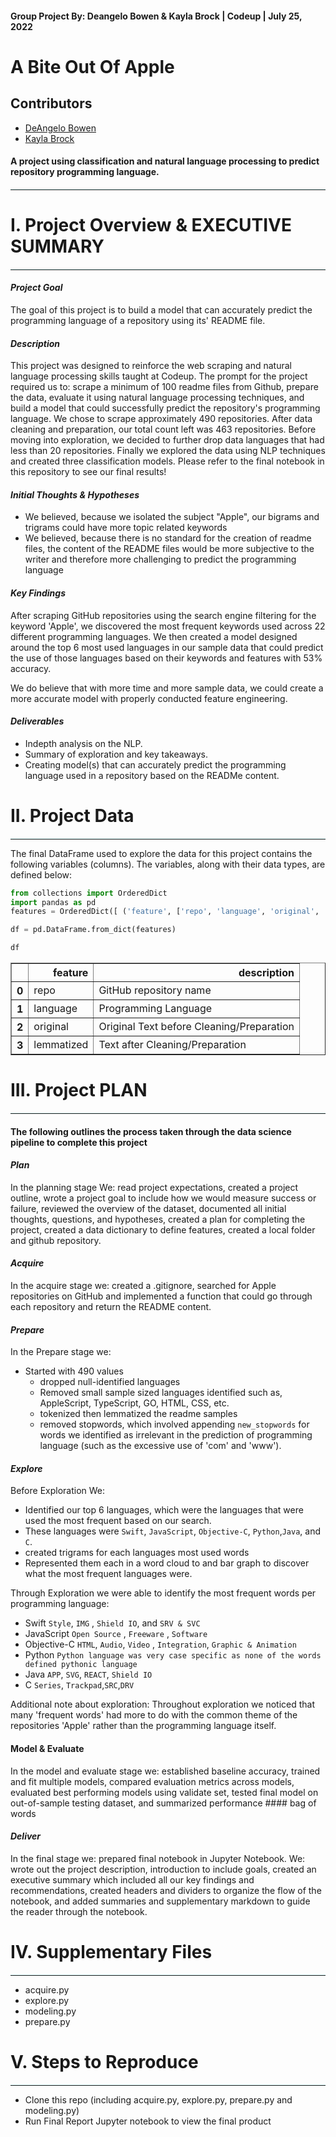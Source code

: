 #### Group Project By: Deangelo Bowen & Kayla Brock | Codeup | July 25, 2022

# A Bite Out Of Apple
## Contributors
- [DeAngelo Bowen](https://github.com/DeangeloBowen1)
- [Kayla Brock](https://github.com/Kayfj41901)
#### A project using classification and natural language processing to predict repository programming language.

<hr style="border-top: 1px groove LightCyan ; margin-top: 1px; margin-bottom: 1px"></hr>

# I. Project Overview & EXECUTIVE SUMMARY

<hr style="border-top: 1px groove LightCyan ; margin-top: 1px; margin-bottom: 1px"></hr>

#### _Project Goal_

The goal of this project is to build a model that can accurately predict the programming language of a repository using its' README file.   

#### _Description_

This project was designed to reinforce the web scraping and natural language processing skills taught at Codeup. The prompt for the project required us to: scrape a minimum of 100 readme files from Github, prepare the data, evaluate it using natural language processing techniques, and build a model that could successfully predict the repository's programming language. We chose to scrape approximately 490 repositories. After data cleaning and preparation, our total count left was 463 repositories. Before moving into exploration, we decided to further drop data languages that had less than 20 repositories. Finally we explored the data using NLP techniques and created three classification models. Please refer to the final notebook in this repository to see our final results! 

#### _Initial Thoughts & Hypotheses_

- We believed, because we isolated the subject "Apple", our bigrams and trigrams could have more topic related keywords
- We believed, because there is no standard for the creation of readme files, the content of the README files would be more subjective to the writer and therefore more challenging to predict the programming language


#### _Key Findings_

After scraping GitHub repositories  using the search engine filtering for the keyword 'Apple', we discovered the most frequent keywords used across 22 different programming languages. We then created a model designed around the top 6 most used languages in our sample data that could predict the use of those languages based on their keywords and features with 53% accuracy. 

We do believe that with more time and more sample data, we could create a more accurate model with properly conducted feature engineering. 

#### _Deliverables_

- Indepth analysis on the NLP. 
- Summary of exploration and key takeaways. 
- Creating model(s) that can accurately predict the programming language used in a repository based on the READMe content.

# II. Project Data

<hr style="border-top: 1px groove LightCyan ; margin-top: 1px; margin-bottom: 1px"></hr>

The final DataFrame used to explore the data for this project contains the following variables (columns). The variables, along with their data types, are defined below: 


```python
from collections import OrderedDict
import pandas as pd
features = OrderedDict([ ('feature', ['repo', 'language', 'original', 'lemmatized']), ('description', ['GitHub repository name', 'Programming Language', 'Original Text before Cleaning/Preparation', 'Text after Cleaning/Preparation'])])                           

df = pd.DataFrame.from_dict(features)
```


```python
df
```




<div>
<style scoped>
    .dataframe tbody tr th:only-of-type {
        vertical-align: middle;
    }

    .dataframe tbody tr th {
        vertical-align: top;
    }

    .dataframe thead th {
        text-align: right;
    }
</style>
<table border="1" class="dataframe">
  <thead>
    <tr style="text-align: right;">
      <th></th>
      <th>feature</th>
      <th>description</th>
    </tr>
  </thead>
  <tbody>
    <tr>
      <th>0</th>
      <td>repo</td>
      <td>GitHub repository name</td>
    </tr>
    <tr>
      <th>1</th>
      <td>language</td>
      <td>Programming Language</td>
    </tr>
    <tr>
      <th>2</th>
      <td>original</td>
      <td>Original Text before Cleaning/Preparation</td>
    </tr>
    <tr>
      <th>3</th>
      <td>lemmatized</td>
      <td>Text after Cleaning/Preparation</td>
    </tr>
  </tbody>
</table>
</div>



# III. Project PLAN

<hr style="border-top: 1px groove LightCyan ; margin-top: 1px; margin-bottom: 1px"></hr>

#### The following outlines the process taken through the data science pipeline to complete this project

#### _Plan_

In the planning stage We: read project expectations, created a project outline, wrote a project goal to include how we would measure success or failure, reviewed the overview of the dataset, documented all initial thoughts, questions, and hypotheses, created a plan for completing the project, created a data dictionary to define features, created a local folder and github repository.

#### _Acquire_

In the acquire stage we: created a .gitignore, searched for Apple repositories on GitHub and implemented a function that could go through each repository and return the README content.

#### _Prepare_

In the Prepare stage we: 
- Started with 490 values
    - dropped null-identified languages
    - Removed small sample sized languages identified such as, AppleScript, TypeScript, GO, HTML, CSS, etc.
    - tokenized then lemmatized the readme samples
    - removed stopwords, which involved appending `new_stopwords` for words we identified as irrelevant in the prediction of programming language (such as the excessive use of 'com' and 'www').

#### _Explore_

Before Exploration We: 
- Identified our top 6 languages, which were the languages that were used the most frequent based on our search. 
- These languages were `Swift`, `JavaScript`, `Objective-C`, `Python`,`Java`, and `C`.
- created trigrams for each languages most used words
- Represented them each in a word cloud to and bar graph to discover what the most frequent languages were. 

Through Exploration we were able to identify the most frequent words per programming language: 
- Swift
`Style`, `IMG` , `Shield IO`, and `SRV & SVC`
- JavaScript
`Open Source` , `Freeware` , `Software`
- Objective-C
`HTML`, `Audio`, `Video` , `Integration`, `Graphic & Animation`
- Python
`Python language was very case specific as none of the words defined pythonic language`
- Java
`APP`, `SVG`, `REACT`, `Shield IO`
- C
`Series`, `Trackpad`,`SRC`,`DRV`

Additional note about exploration: Throughout exploration we noticed that many 'frequent words' had more to do with the common theme of the repositories 'Apple' rather than the programming language itself. 

#### Model & Evaluate 

In the model and evaluate stage we: established baseline accuracy, trained and fit multiple models, compared evaluation metrics across models, evaluated best performing models using validate set, tested final model on out-of-sample testing dataset, and summarized performance #### bag of words 

#### _Deliver_

In the final stage we: prepared final notebook in Jupyter Notebook. We: wrote out the project description, introduction to include goals, created an executive summary which included all our key findings and recommendations, created headers and dividers to organize the flow of the notebook, and added summaries and supplementary markdown to guide the reader through the notebook.

# IV. Supplementary Files 

<hr style="border-top: 1px groove LightCyan ; margin-top: 1px; margin-bottom: 1px"></hr>

- acquire.py 
- explore.py 
- modeling.py 
- prepare.py 

# V. Steps to Reproduce

<hr style="border-top: 1px groove LightCyan ; margin-top: 1px; margin-bottom: 1px"></hr>

- Clone this repo (including acquire.py, explore.py, prepare.py and modeling.py)
- Run Final Report Jupyter notebook to view the final product
